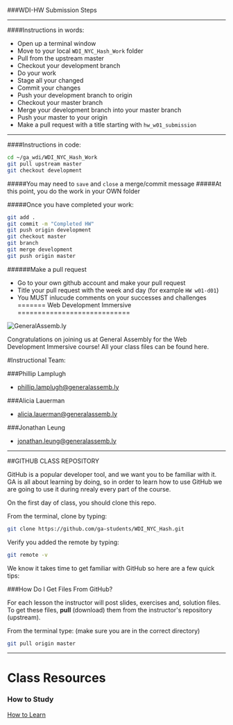 ###WDI-HW Submission Steps

---

####Instructions in words:
- Open up a terminal window
- Move to your local `WDI_NYC_Hash_Work` folder
- Pull from the upstream master
- Checkout your development branch
- Do your work
- Stage all your changed
- Commit your changes
- Push your development branch to origin
- Checkout your master branch
- Merge your development branch into your master branch
- Push your master to your origin
- Make a pull request with a title starting with `hw_w01_submission`

---

####Instructions in code:
```bash
cd ~/ga_wdi/WDI_NYC_Hash_Work
git pull upstream master
git checkout development
```

#####You may need to `save` and `close` a merge/commit message
#####At this point, you do the work in your OWN folder

#####Once you have completed your work:
```bash
git add .
git commit -m "Completed HW"
git push origin development
git checkout master
git branch
git merge development
git push origin master
```

######Make a pull request
- Go to your own github account and make your pull request
- Title your pull request with the week and day (for example `HW w01-d01`)
- You MUST inlucude comments on your successes and challenges
=======
Web Development Immersive
============================

![](https://github.com/generalassembly/ga-ruby-on-rails-for-devs/raw/master/images/ga.png "GeneralAssemb.ly")

Congratulations on joining us at General Assembly for the Web Development Immersive course! All your class files can be found here.



#Instructional Team:



###Phillip Lamplugh
* <phillip.lamplugh@generalassemb.ly>


###Alicia Lauerman
* <alicia.lauerman@generalassemb.ly>


###Jonathan Leung
* <jonathan.leung@generalassemb.ly>


---

##GITHUB CLASS REPOSITORY

GitHub is a popular developer tool, and we want you to be familiar with it. GA is all about learning by doing, so in order to learn how to use GitHub we are going to use it during nrealy every part of the course.

On the first day of class, you should clone this repo.

From the terminal, clone by typing:

```bash
git clone https://github.com/ga-students/WDI_NYC_Hash.git
```

Verify you added the remote by typing:

```bash
git remote -v
```

We know it takes time to get familiar with GitHub so here are a few quick tips:

###How Do I Get Files From GitHub?

For each lesson the instructor will post slides, exercises and, solution files. To get these files, __pull__ (download) them from the instructor's repository (upstream).

From the terminal type:
(make sure you are in the correct directory)

```bash
git pull origin master
```

---

# Class Resources

### How to Study
[How to Learn](http://www.scotthyoung.com/blog/Programs/HolisticLearningEBook.pdf)
